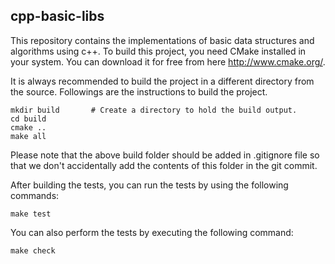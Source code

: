 ## cpp-basic-libs

This repository contains the implementations of basic data structures and algorithms using c++. To build this project, you need CMake installed in your system. You can download it for free from here <http://www.cmake.org/>.

It is always recommended to build the project in a different directory from the source. Followings are the instructions to build the project.

    mkdir build       # Create a directory to hold the build output.
    cd build
    cmake ..
	make all

Please note that the above build folder should be added in .gitignore file so that we don't accidentally add the contents of this folder in the git commit.

After building the tests, you can run the tests by using the following commands:

	make test

You can also perform the tests by executing the following command:

	make check
